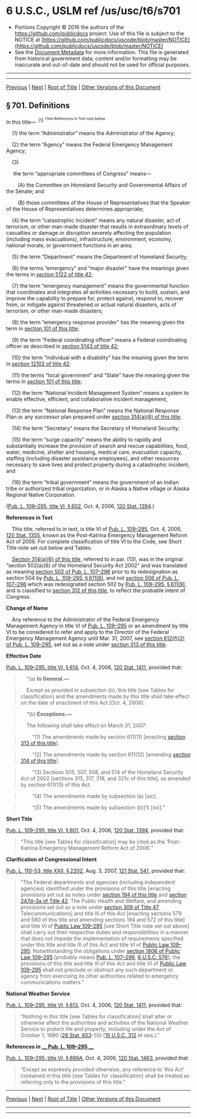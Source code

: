 ---
---

# 6 U.S.C., USLM ref /us/usc/t6/s701

* Portions Copyright © 2016 the authors of the https://github.com/publicdocs project.
  Use of this file is subject to the NOTICE at [https://github.com/publicdocs/uscode/blob/master/NOTICE](https://github.com/publicdocs/uscode/blob/master/NOTICE)
* See the [Document Metadata](././../../../..//README.md) for more information.
  This file is generated from historical government data; content and/or formatting may be inaccurate and out-of-date and should not be used for official purposes.

----------
----------

[Previous](./../../../..//us/usc/t6/ch2/m__us_usc_t6_ch2.md) | [Next](./../../../..//us/usc/t6/ch2/schI/m__us_usc_t6_ch2_schI.md) | [Root of Title](./../../../../) | [Other Versions of this Document](https://publicdocs.github.io/go/links?ns=uslm&ref=%2Fus%2Fusc%2Ft6%2Fs701)

## § 701. Definitions

In this title—  <sup>\[1\]</sup>  <sup><sup> 1 See References in Text note below. </sup></sup> 

    (1) the term “Administrator” means the Administrator of the Agency;

    (2) the term “Agency” means the Federal Emergency Management Agency;

    (3)

     the term “appropriate committees of Congress” means—

        (A) the Committee on Homeland Security and Governmental Affairs of the Senate; and

        (B) those committees of the House of Representatives that the Speaker of the House of Representatives determines appropriate;

    (4) the term “catastrophic incident” means any natural disaster, act of terrorism, or other man-made disaster that results in extraordinary levels of casualties or damage or disruption severely affecting the population (including mass evacuations), infrastructure, environment, economy, national morale, or government functions in an area;

    (5) the term “Department” means the Department of Homeland Security;

    (6) the terms “emergency” and “major disaster” have the meanings given the terms in [section 5122 of title 42][/us/usc/t42/s5122];

    (7) the term “emergency management” means the governmental function that coordinates and integrates all activities necessary to build, sustain, and improve the capability to prepare for, protect against, respond to, recover from, or mitigate against threatened or actual natural disasters, acts of terrorism, or other man-made disasters;

    (8) the term “emergency response provider” has the meaning given the term in [section 101 of this title][/us/usc/t6/s101];

    (9) the term “Federal coordinating officer” means a Federal coordinating officer as described in [section 5143 of title 42][/us/usc/t42/s5143];

    (10) the term “individual with a disability” has the meaning given the term in [section 12102 of title 42][/us/usc/t42/s12102];

    (11) the terms “local government” and “State” have the meaning given the terms in [section 101 of this title][/us/usc/t6/s101];

    (12) the term “National Incident Management System” means a system to enable effective, efficient, and collaborative incident management;

    (13) the term “National Response Plan” means the National Response Plan or any successor plan prepared under [section 314(a)(6) of this title][/us/usc/t6/s314/a/6];

    (14) the term “Secretary” means the Secretary of Homeland Security;

    (15) the term “surge capacity” means the ability to rapidly and substantially increase the provision of search and rescue capabilities, food, water, medicine, shelter and housing, medical care, evacuation capacity, staffing (including disaster assistance employees), and other resources necessary to save lives and protect property during a catastrophic incident; and

    (16) the term “tribal government” means the government of an Indian tribe or authorized tribal organization, or in Alaska a Native village or Alaska Regional Native Corporation.

([Pub. L. 109–295, title VI, § 602][/us/pl/109/295/s602], Oct. 4, 2006, [120 Stat. 1394][/us/stat/120/1394].)

 __References in Text__ 

    This title, referred to in text, is title VI of [Pub. L. 109–295][/us/pl/109/295], Oct. 4, 2006, [120 Stat. 1355][/us/stat/120/1355], known as the Post-Katrina Emergency Management Reform Act of 2006. For complete classification of title VI to the Code, see Short Title note set out below and Tables.

    [Section 314(a)(6) of this title][/us/usc/t6/s314/a/6], referred to in par. (13), was in the original “section 502(a)(6) of the Homeland Security Act 2002” and was translated as meaning [section 502 of Pub. L. 107–296][/us/pl/107/296/s502] prior to its redesignation as section 504 by [Pub. L. 109–295, § 611(8)][/us/pl/109/295/s611/8], and not [section 506 of Pub. L. 107–296][/us/pl/107/296/s506] which was redesignated section 502 by [Pub. L. 109–295, § 611(9)][/us/pl/109/295/s611/9], and is classified to [section 312 of this title][/us/usc/t6/s312], to reflect the probable intent of Congress.

 __Change of Name__ 

    Any reference to the Administrator of the Federal Emergency Management Agency in title VI of [Pub. L. 109–295][/us/pl/109/295] or an amendment by title VI to be considered to refer and apply to the Director of the Federal Emergency Management Agency until Mar. 31, 2007, see [section 612(f)(2) of Pub. L. 109–295][/us/pl/109/295/s612/f/2], set out as a note under [section 313 of this title][/us/usc/t6/s313].

 __Effective Date__ 

[Pub. L. 109–295, title VI, § 614][/us/pl/109/295/s614], Oct. 4, 2006, [120 Stat. 1411][/us/stat/120/1411], provided that:

>     “(a) __In General.—__ 

>     Except as provided in subsection (b), this title \[see Tables for classification\] and the amendments made by this title shall take effect on the date of enactment of this Act \[Oct. 4, 2006\].

>     “(b) __Exceptions.—__ 

>     The following shall take effect on March 31, 2007:

>         “(1) The amendments made by section 611(11) \[enacting [section 313 of this title][/us/usc/t6/s313]\].

>         “(2) The amendments made by section 611(12) \[amending [section 314 of this title][/us/usc/t6/s314]\].

>         “(3) Sections 505, 507, 508, and 514 of the Homeland Security Act of 2002 \[sections 315, 317, 318, and 321c of this title\], as amended by section 611(13) of this Act.

>         “(4) The amendments made by subsection (a) \[sic\].

>         “(5) The amendments made by subsection (b)(1) \[sic\].”

 __Short Title__ 

[Pub. L. 109–295, title VI, § 601][/us/pl/109/295/s601], Oct. 4, 2006, [120 Stat. 1394][/us/stat/120/1394], provided that: 

> “This title \[see Tables for classification\] may be cited as the ‘Post-Katrina Emergency Management Reform Act of 2006’.”

 __Clarification of Congressional Intent__ 

[Pub. L. 110–53, title XXII, § 2202][/us/pl/110/53/s2202], Aug. 3, 2007, [121 Stat. 541][/us/stat/121/541], provided that: 

> “The Federal departments and agencies (including independent agencies) identified under the provisions of this title \[enacting provisions set out as notes under [section 194 of this title][/us/usc/t6/s194] and [section 247d–3a of Title 42][/us/usc/t42/s247d–3a], The Public Health and Welfare, and amending provisions set out as a note under [section 309 of Title 47][/us/usc/t47/s309], Telecommunications\] and title III of this Act \[enacting sections 579 and 580 of this title and amending sections 194 and 572 of this title\] and title VI of [Public Law 109–295][/us/pl/109/295] \[see Short Title note set out above\] shall carry out their respective duties and responsibilities in a manner that does not impede the implementation of requirements specified under this title and title III of this Act and title VI of [Public Law 109–295][/us/pl/109/295]. Notwithstanding the obligations under [section 1806 of Public Law 109–295][/us/pl/109/295/s1806] \[probably means [Pub. L. 107–296][/us/pl/107/296]; [6 U.S.C. 576][/us/usc/t6/s576]\], the provisions of this title and title III of this Act and title VI of [Public Law 109–295][/us/pl/109/295] shall not preclude or obstruct any such department or agency from exercising its other authorities related to emergency communications matters.”

 __National Weather Service__ 

[Pub. L. 109–295, title VI, § 613][/us/pl/109/295/s613], Oct. 4, 2006, [120 Stat. 1411][/us/stat/120/1411], provided that: 

> “Nothing in this title \[see Tables for classification\] shall alter or otherwise affect the authorities and activities of the National Weather Service to protect life and property, including under the Act of October 1, 1890 ([26 Stat. 653][/us/stat/26/653]-55) \[[15 U.S.C. 312][/us/usc/t15/s312] et seq.\].”

 __References in__  __[__  __Pub. L. 109–295__  __][/us/pl/109/295]__ 

[Pub. L. 109–295, title VI, § 699A][/us/pl/109/295/s699A], Oct. 4, 2006, [120 Stat. 1463][/us/stat/120/1463], provided that: 

> “Except as expressly provided otherwise, any reference to ‘this Act’ contained in this title \[see Tables for classification\] shall be treated as referring only to the provisions of this title.”

----------

[Previous](./../../../..//us/usc/t6/ch2/m__us_usc_t6_ch2.md) | [Next](./../../../..//us/usc/t6/ch2/schI/m__us_usc_t6_ch2_schI.md) | [Root of Title](./../../../../) | [Other Versions of this Document](https://publicdocs.github.io/go/links?ns=uslm&ref=%2Fus%2Fusc%2Ft6%2Fs701)

----------
----------

[/us/usc/t42/s5122]: https://publicdocs.github.io/go/links?ns=uslm&ref=%2Fus%2Fusc%2Ft42%2Fs5122
[/us/usc/t6/s101]: https://publicdocs.github.io/go/links?ns=uslm&ref=%2Fus%2Fusc%2Ft6%2Fs101
[/us/usc/t42/s5143]: https://publicdocs.github.io/go/links?ns=uslm&ref=%2Fus%2Fusc%2Ft42%2Fs5143
[/us/usc/t42/s12102]: https://publicdocs.github.io/go/links?ns=uslm&ref=%2Fus%2Fusc%2Ft42%2Fs12102
[/us/usc/t6/s101]: https://publicdocs.github.io/go/links?ns=uslm&ref=%2Fus%2Fusc%2Ft6%2Fs101
[/us/usc/t6/s314/a/6]: https://publicdocs.github.io/go/links?ns=uslm&ref=%2Fus%2Fusc%2Ft6%2Fs314%2Fa%2F6
[/us/pl/109/295/s602]: https://publicdocs.github.io/go/links?ns=uslm&ref=%2Fus%2Fpl%2F109%2F295%2Fs602
[/us/stat/120/1394]: https://publicdocs.github.io/go/links?ns=uslm&ref=%2Fus%2Fstat%2F120%2F1394
[/us/pl/109/295]: https://publicdocs.github.io/go/links?ns=uslm&ref=%2Fus%2Fpl%2F109%2F295
[/us/stat/120/1355]: https://publicdocs.github.io/go/links?ns=uslm&ref=%2Fus%2Fstat%2F120%2F1355
[/us/usc/t6/s314/a/6]: https://publicdocs.github.io/go/links?ns=uslm&ref=%2Fus%2Fusc%2Ft6%2Fs314%2Fa%2F6
[/us/pl/107/296/s502]: https://publicdocs.github.io/go/links?ns=uslm&ref=%2Fus%2Fpl%2F107%2F296%2Fs502
[/us/pl/109/295/s611/8]: https://publicdocs.github.io/go/links?ns=uslm&ref=%2Fus%2Fpl%2F109%2F295%2Fs611%2F8
[/us/pl/107/296/s506]: https://publicdocs.github.io/go/links?ns=uslm&ref=%2Fus%2Fpl%2F107%2F296%2Fs506
[/us/pl/109/295/s611/9]: https://publicdocs.github.io/go/links?ns=uslm&ref=%2Fus%2Fpl%2F109%2F295%2Fs611%2F9
[/us/usc/t6/s312]: https://publicdocs.github.io/go/links?ns=uslm&ref=%2Fus%2Fusc%2Ft6%2Fs312
[/us/pl/109/295]: https://publicdocs.github.io/go/links?ns=uslm&ref=%2Fus%2Fpl%2F109%2F295
[/us/pl/109/295/s612/f/2]: https://publicdocs.github.io/go/links?ns=uslm&ref=%2Fus%2Fpl%2F109%2F295%2Fs612%2Ff%2F2
[/us/usc/t6/s313]: https://publicdocs.github.io/go/links?ns=uslm&ref=%2Fus%2Fusc%2Ft6%2Fs313
[/us/pl/109/295/s614]: https://publicdocs.github.io/go/links?ns=uslm&ref=%2Fus%2Fpl%2F109%2F295%2Fs614
[/us/stat/120/1411]: https://publicdocs.github.io/go/links?ns=uslm&ref=%2Fus%2Fstat%2F120%2F1411
[/us/usc/t6/s313]: https://publicdocs.github.io/go/links?ns=uslm&ref=%2Fus%2Fusc%2Ft6%2Fs313
[/us/usc/t6/s314]: https://publicdocs.github.io/go/links?ns=uslm&ref=%2Fus%2Fusc%2Ft6%2Fs314
[/us/pl/109/295/s601]: https://publicdocs.github.io/go/links?ns=uslm&ref=%2Fus%2Fpl%2F109%2F295%2Fs601
[/us/stat/120/1394]: https://publicdocs.github.io/go/links?ns=uslm&ref=%2Fus%2Fstat%2F120%2F1394
[/us/pl/110/53/s2202]: https://publicdocs.github.io/go/links?ns=uslm&ref=%2Fus%2Fpl%2F110%2F53%2Fs2202
[/us/stat/121/541]: https://publicdocs.github.io/go/links?ns=uslm&ref=%2Fus%2Fstat%2F121%2F541
[/us/usc/t6/s194]: https://publicdocs.github.io/go/links?ns=uslm&ref=%2Fus%2Fusc%2Ft6%2Fs194
[/us/usc/t42/s247d–3a]: https://publicdocs.github.io/go/links?ns=uslm&ref=%2Fus%2Fusc%2Ft42%2Fs247d%E2%80%933a
[/us/usc/t47/s309]: https://publicdocs.github.io/go/links?ns=uslm&ref=%2Fus%2Fusc%2Ft47%2Fs309
[/us/pl/109/295]: https://publicdocs.github.io/go/links?ns=uslm&ref=%2Fus%2Fpl%2F109%2F295
[/us/pl/109/295]: https://publicdocs.github.io/go/links?ns=uslm&ref=%2Fus%2Fpl%2F109%2F295
[/us/pl/109/295/s1806]: https://publicdocs.github.io/go/links?ns=uslm&ref=%2Fus%2Fpl%2F109%2F295%2Fs1806
[/us/pl/107/296]: https://publicdocs.github.io/go/links?ns=uslm&ref=%2Fus%2Fpl%2F107%2F296
[/us/usc/t6/s576]: https://publicdocs.github.io/go/links?ns=uslm&ref=%2Fus%2Fusc%2Ft6%2Fs576
[/us/pl/109/295]: https://publicdocs.github.io/go/links?ns=uslm&ref=%2Fus%2Fpl%2F109%2F295
[/us/pl/109/295/s613]: https://publicdocs.github.io/go/links?ns=uslm&ref=%2Fus%2Fpl%2F109%2F295%2Fs613
[/us/stat/120/1411]: https://publicdocs.github.io/go/links?ns=uslm&ref=%2Fus%2Fstat%2F120%2F1411
[/us/stat/26/653]: https://publicdocs.github.io/go/links?ns=uslm&ref=%2Fus%2Fstat%2F26%2F653
[/us/usc/t15/s312]: https://publicdocs.github.io/go/links?ns=uslm&ref=%2Fus%2Fusc%2Ft15%2Fs312
[/us/pl/109/295]: https://publicdocs.github.io/go/links?ns=uslm&ref=%2Fus%2Fpl%2F109%2F295
[/us/pl/109/295/s699A]: https://publicdocs.github.io/go/links?ns=uslm&ref=%2Fus%2Fpl%2F109%2F295%2Fs699A
[/us/stat/120/1463]: https://publicdocs.github.io/go/links?ns=uslm&ref=%2Fus%2Fstat%2F120%2F1463


